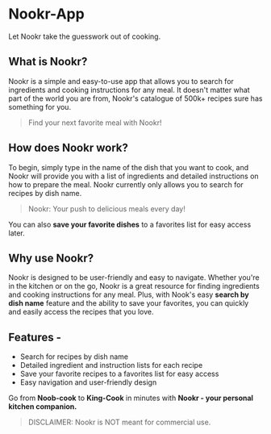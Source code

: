 # Nookr-App

Let Nookr take the guesswork out of cooking.

## What is Nookr?

Nookr is a simple and easy-to-use app that allows you to search for ingredients and cooking instructions for any meal. It doesn't matter what part of the world you are from, Nookr's catalogue of 500k+ recipes sure has something for you.

> Find your next favorite meal with Nookr!

## How does Nookr work?

To begin, simply type in the name of the dish that you want to cook, and Nookr will provide you with a list of ingredients and detailed instructions on how to prepare the meal. Nookr currently only allows you to search for recipes by dish name.

> Nookr: Your push to delicious meals every day!

You can also **save your favorite dishes** to a favorites list for easy access later.

## Why use Nookr?

Nookr is designed to be user-friendly and easy to navigate. Whether you're in the kitchen or on the go, Nookr is a great resource for finding ingredients and cooking instructions for any meal. Plus, with Nook's easy **search by dish name** feature and the ability to save your favorites, you can quickly and easily access the recipes that you love.

## Features -

-  Search for recipes by dish name
-  Detailed ingredient and instruction lists for each recipe
-  Save your favorite recipes to a favorites list for easy access
-  Easy navigation and user-friendly design

Go from **Noob-cook** to **King-Cook** in minutes with **Nookr - your personal kitchen companion.**

> DISCLAIMER: Nookr is NOT meant for commercial use.
